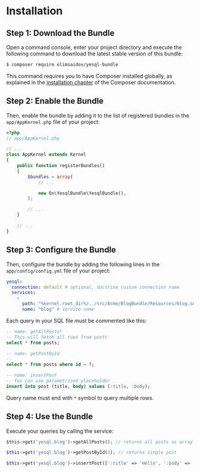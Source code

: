 Installation
============

Step 1: Download the Bundle
---------------------------

Open a command console, enter your project directory and execute the
following command to download the latest stable version of this bundle:

```bash
$ composer require olimsaidov/yesql-bundle
```

This command requires you to have Composer installed globally, as explained
in the [installation chapter](https://getcomposer.org/doc/00-intro.md)
of the Composer documentation.

Step 2: Enable the Bundle
-------------------------

Then, enable the bundle by adding it to the list of registered bundles
in the `app/AppKernel.php` file of your project:

```php
<?php
// app/AppKernel.php

// ...
class AppKernel extends Kernel
{
    public function registerBundles()
    {
        $bundles = array(
            // ...

            new Ox\YesqlBundle\YesqlBundle(),
        );

        // ...
    }

    // ...
}
```

Step 3: Configure the Bundle
-------------------------

Then, configure the bundle by adding the following lines
in the `app/config/config.yml` file of your project:

```yaml
yesql:
  connection: default # optional, doctrine custom connection name
  services:
    -
      path: "%kernel.root_dir%/../src/Acme/BlogBundle/Resources/blog.sql" # path to sql file
      name: "blog" # service name
```

Each query in your SQL file must be commented like this:

```sql
-- name: getAllPosts*
-- This will fetch all rows from posts
select * from posts;

-- name: getPostById
--
select * from posts where id = ?;

-- name: insertPost
-- You can use parametrized placeholder
insert into post (title, body) values (:title, :body);
```

Query name must end with ```*``` symbol to query multiple rows.

Step 4: Use the Bundle
-------------------------

Execute your queries by calling the service:

```php
$this->get('yesql.blog')->getAllPosts(); // returns all posts as array

$this->get('yesql.blog')->getPostById(3); // returns single post

$this->get('yesql.blog')->insertPost([':title' => 'Hello', ':body' => 'World']); // returns last insert id
```
